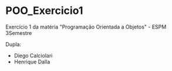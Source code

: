 # POO_Exercicio1
Exercício 1 da matéria "Programação Orientada a Objetos" - ESPM 3Semestre

Dupla:
 - Diego Calciolari
 - Henrique Dalla
